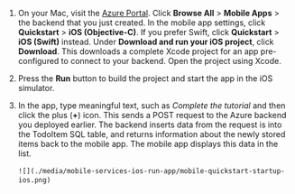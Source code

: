 
1. On your Mac, visit the [Azure Portal](https://portal.azure.com/). Click **Browse All** > **Mobile Apps** > the backend that you just created. In the mobile app settings, click **Quickstart** > **iOS (Objective-C)**. If you prefer Swift, click **Quickstart** > **iOS (Swift)** instead. Under **Download and run your iOS project**, click **Download**. This downloads a complete Xcode project for an app pre-configured to connect to your backend. Open the project using Xcode.

2. Press the **Run** button to build the project and start the app in the iOS simulator.

3. In the app, type meaningful text, such as *Complete the tutorial* and then click the plus (**+**) icon. This sends a POST request to the Azure backend you deployed earlier. The backend inserts data from the request is into the TodoItem SQL table, and returns information about the newly stored items back to the mobile app. The mobile app displays this data in the list. 

       ![](./media/mobile-services-ios-run-app/mobile-quickstart-startup-ios.png)


[Azure Portal]: https://portal.azure.com/
